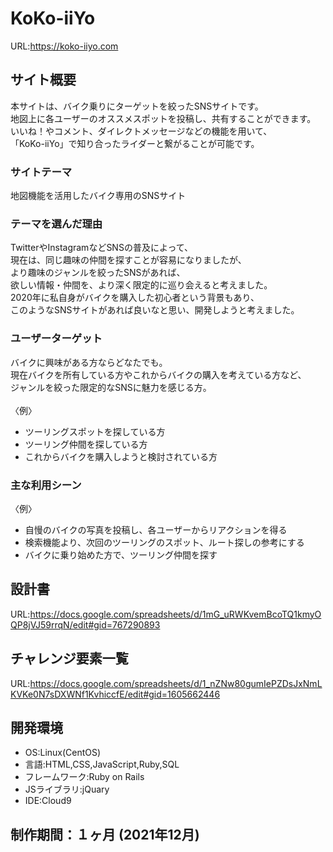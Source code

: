 # KoKo-iiYo
URL:https://koko-iiyo.com

## サイト概要
本サイトは、バイク乗りにターゲットを絞ったSNSサイトです。<br>
地図上に各ユーザーのオススメスポットを投稿し、共有することができます。<br>
いいね！やコメント、ダイレクトメッセージなどの機能を用いて、<br>
「KoKo-iiYo」で知り合ったライダーと繋がることが可能です。

### サイトテーマ
地図機能を活用したバイク専用のSNSサイト

### テーマを選んだ理由
TwitterやInstagramなどSNSの普及によって、<br>
現在は、同じ趣味の仲間を探すことが容易になりましたが、<br>
より趣味のジャンルを絞ったSNSがあれば、<br>
欲しい情報・仲間を、より深く限定的に巡り会えると考えました。<br>
2020年に私自身がバイクを購入した初心者という背景もあり、<br>
このようなSNSサイトがあれば良いなと思い、開発しようと考えました。

### ユーザーターゲット
バイクに興味がある方ならどなたでも。<br>
現在バイクを所有している方やこれからバイクの購入を考えている方など、<br>
ジャンルを絞った限定的なSNSに魅力を感じる方。<br>
<br>
〈例〉<br>
* ツーリングスポットを探している方
* ツーリング仲間を探している方
* これからバイクを購入しようと検討されている方

### 主な利用シーン
〈例〉
* 自慢のバイクの写真を投稿し、各ユーザーからリアクションを得る
* 検索機能より、次回のツーリングのスポット、ルート探しの参考にする
* バイクに乗り始めた方で、ツーリング仲間を探す

## 設計書
URL:https://docs.google.com/spreadsheets/d/1mG_uRWKvemBcoTQ1kmyOQP8jVJ59rrqN/edit#gid=767290893

## チャレンジ要素一覧
URL:https://docs.google.com/spreadsheets/d/1_nZNw80gumIePZDsJxNmLKVKe0N7sDXWNf1KvhiccfE/edit#gid=1605662446

## 開発環境
* OS:Linux(CentOS)
* 言語:HTML,CSS,JavaScript,Ruby,SQL
* フレームワーク:Ruby on Rails
* JSライブラリ:jQuary
* IDE:Cloud9

<!--## 使用素材-->

## 制作期間：１ヶ月 (2021年12月)
